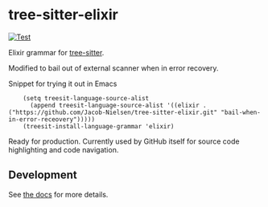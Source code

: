# tree-sitter-elixir

[![Test](https://github.com/elixir-lang/tree-sitter-elixir/actions/workflows/test.yml/badge.svg)](https://github.com/elixir-lang/tree-sitter-elixir/actions/workflows/test.yml)

Elixir grammar for [tree-sitter](https://github.com/tree-sitter/tree-sitter).

Modified to bail out of external scanner when in error recovery.

Snippet for trying it out in Emacs
```emacs-lisp
    (setq treesit-language-source-alist
      (append treesit-language-source-alist '((elixir . ("https://github.com/Jacob-Nielsen/tree-sitter-elixir.git" "bail-when-in-error-receovery")))))
    (treesit-install-language-grammar 'elixir)
```
Ready for production. Currently used by GitHub itself for source code highlighting and code navigation.

## Development

See [the docs](./docs/index.md) for more details.
